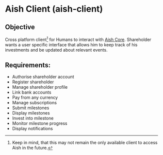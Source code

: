 # Aish Client \(aish-client\)

## Objective

Cross platform client[^1] for Humans to interact with [Aish Core](/technical-documentation/aish-core-aish-core.md). Shareholder wants a user specific interface that allows him to keep track of his investments and be updated about relevant events.

## Requirements:

* Authorise shareholder account
* Register shareholder
* Manage shareholder profile
* Link bank accounts
* Pay from any currency
* Manage subscriptions
* Submit milestones
* Display milestones
* Invest into milestone
* Monitor milestone progress
* Display notifications

[^1]: Keep in mind, that this may not remain the only available client to access Aish in the future.

